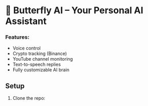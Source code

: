 # 🦋 Butterfly AI – Your Personal AI Assistant

### Features:
- Voice control
- Crypto tracking (Binance)
- YouTube channel monitoring
- Text-to-speech replies
- Fully customizable AI brain

## Setup

1. Clone the repo:
